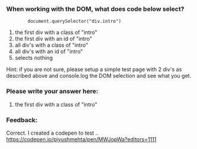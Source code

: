 ### When working with the DOM, what does code below select?

            document.querySelector("div.intro")

1. the first div with a class of "intro"
2. the first div with an id of "intro"
3. all div's with a class of "intro"
4. all div's with an id of "intro"
5. selects nothing

Hint: if you are not sure, please setup a simple test page with 2 div's as described above and console.log the DOM selection and see
what you get.

### Please write your answer here:
1. the first div with a class of "intro"


### Feedback:

Correct.
I created a codepen to test .. 
https://codepen.io/piyushmehta/pen/MWJopWa?editors=1111